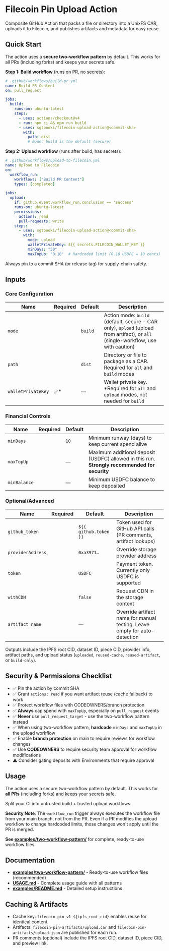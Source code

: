 # Filecoin Pin Upload Action

Composite GitHub Action that packs a file or directory into a UnixFS CAR, uploads it to Filecoin, and publishes artifacts and metadata for easy reuse.

## Quick Start

The action uses a **secure two-workflow pattern** by default. This works for all PRs (including forks) and keeps your secrets safe.

**Step 1: Build workflow** (runs on PR, no secrets):
```yaml
# .github/workflows/build-pr.yml
name: Build PR Content
on: pull_request

jobs:
  build:
    runs-on: ubuntu-latest
    steps:
      - uses: actions/checkout@v4
      - run: npm ci && npm run build
      - uses: sgtpooki/filecoin-upload-action@<commit-sha>
        with:
          path: dist
          # mode: build is the default (secure)
```

**Step 2: Upload workflow** (runs after build, has secrets):
```yaml
# .github/workflows/upload-to-filecoin.yml
name: Upload to Filecoin
on:
  workflow_run:
    workflows: ["Build PR Content"]
    types: [completed]

jobs:
  upload:
    if: github.event.workflow_run.conclusion == 'success'
    runs-on: ubuntu-latest
    permissions:
      actions: read
      pull-requests: write
    steps:
      - uses: sgtpooki/filecoin-upload-action@<commit-sha>
        with:
          mode: upload
          walletPrivateKey: ${{ secrets.FILECOIN_WALLET_KEY }}
          minDays: "30"
          maxTopUp: "0.10"  # Hardcoded limit (0.10 USDFC = 10 cents)
```

Always pin to a commit SHA (or release tag) for supply-chain safety.

## Inputs

### Core Configuration

| Name | Required | Default | Description |
| --- | --- | --- | --- |
| `mode` | | `build` | Action mode: `build` (default, secure - CAR only), `upload` (upload from artifact), or `all` (single-workflow, use with caution) |
| `path` | | `dist` | Directory or file to package as a CAR. Required for `all` and `build` modes |
| `walletPrivateKey` | ✅* | — | Wallet private key. *Required for `all` and `upload` modes, not needed for `build` |

### Financial Controls

| Name | Required | Default | Description |
| --- | --- | --- | --- |
| `minDays` | | `10` | Minimum runway (days) to keep current spend alive |
| `maxTopUp` | | — | Maximum additional deposit (USDFC) allowed in this run. **Strongly recommended for security** |
| `minBalance` | | — | Minimum USDFC balance to keep deposited |

### Optional/Advanced

| Name | Required | Default | Description |
| --- | --- | --- | --- |
| `github_token` | | `${{ github.token }}` | Token used for GitHub API calls (PR comments, artifact lookups) |
| `providerAddress` | | `0xa3971…` | Override storage provider address |
| `token` | | `USDFC` | Payment token. Currently only USDFC is supported |
| `withCDN` | | `false` | Request CDN in the storage context |
| `artifact_name` | | — | Override artifact name for manual testing. Leave empty for auto-detection |

Outputs include the IPFS root CID, dataset ID, piece CID, provider info, artifact paths, and upload status (`uploaded`, `reused-cache`, `reused-artifact`, or `build-only`).

## Security & Permissions Checklist

- ✅ Pin the action by commit SHA
- ✅ Grant `actions: read` if you want artifact reuse (cache fallback) to work
- ✅ Protect workflow files with CODEOWNERS/branch protection
- ✅ **Always** cap spend with `maxTopUp`, especially on `pull_request` events
- ✅ **Never** use `pull_request_target` - use the two-workflow pattern instead
- ✅ When using two-workflow pattern, **hardcode** `minDays` and `maxTopUp` in the upload workflow
- ✅ Enable **branch protection** on main to require reviews for workflow changes
- ✅ Use **CODEOWNERS** to require security team approval for workflow modifications
- ⚠️ Consider gating deposits with Environments that require approval

## Usage

The action uses a secure two-workflow pattern by default. This works for **all PRs** (including forks) and keeps your secrets safe.

Split your CI into untrusted build + trusted upload workflows.

**Security Note**: The `workflow_run` trigger always executes the workflow file from your main branch, not from the PR. Even if a PR modifies the upload workflow to change hardcoded limits, those changes won't apply until the PR is merged.

**See [examples/two-workflow-pattern/](./examples/two-workflow-pattern/)** for complete, ready-to-use workflow files.

## Documentation

- **[examples/two-workflow-pattern/](./examples/two-workflow-pattern/)** - Ready-to-use workflow files (recommended)
- **[USAGE.md](./USAGE.md)** - Complete usage guide with all patterns
- **[examples/README.md](./examples/README.md)** - Detailed setup instructions

## Caching & Artifacts

- Cache key: `filecoin-pin-v1-${ipfs_root_cid}` enables reuse for identical content.
- Artifacts: `filecoin-pin-artifacts/upload.car` and `filecoin-pin-artifacts/upload.json` are published for each run.
- PR comments (optional) include the IPFS root CID, dataset ID, piece CID, and preview link.
